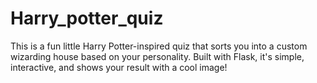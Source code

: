 # Harry_potter_quiz
This is a fun little Harry Potter-inspired quiz that sorts you into a custom wizarding house based on your personality.
Built with Flask, it's simple, interactive, and shows your result with a cool image!
